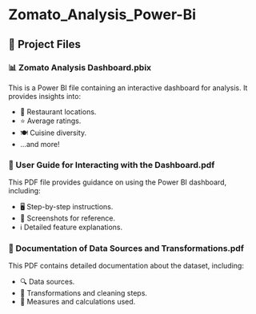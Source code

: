 # Zomato_Analysis_Power-Bi

## 📂 Project Files

### 📊 Zomato Analysis Dashboard.pbix  
This is a Power BI file containing an interactive dashboard for analysis. It provides insights into:  
- 📍 Restaurant locations.  
- ⭐ Average ratings.  
- 🍽️ Cuisine diversity.  
- ...and more!

### 📜 User Guide for Interacting with the Dashboard.pdf  
This PDF file provides guidance on using the Power BI dashboard, including:  
- 🖥️ Step-by-step instructions.  
- 📸 Screenshots for reference.  
- ℹ️ Detailed feature explanations.  

### 📑 Documentation of Data Sources and Transformations.pdf  
This PDF contains detailed documentation about the dataset, including:  
- 🔍 Data sources.   
- 🔄 Transformations and cleaning steps.  
- 📏 Measures and calculations used.  

